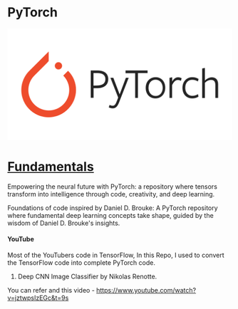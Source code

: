 # PyTorch

![](https://github.com/Mohankrish08/PyTorch/blob/main/images/Pytorch.png)

# [Fundamentals](https://github.com/Mohankrish08/PyTorch/tree/main/Fundamentals)

Empowering the neural future with PyTorch: a repository where tensors transform into intelligence through code, creativity, and deep learning.

Foundations of code inspired by Daniel D. Brouke: A PyTorch repository where fundamental deep learning concepts take shape, guided by the wisdom of Daniel D. Brouke's insights.

#### YouTube

Most of the YouTubers code in TensorFlow, In this Repo, I used to convert the TensorFlow code into complete PyTorch code.
1. Deep CNN Image Classifier by Nikolas Renotte.

You can refer and this video - https://www.youtube.com/watch?v=jztwpsIzEGc&t=9s



